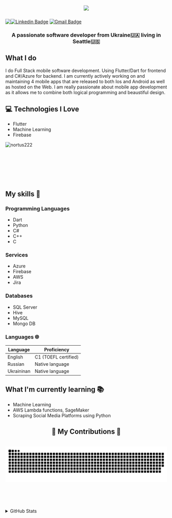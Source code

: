<h1 align="center">
    <img src="https://readme-typing-svg.herokuapp.com?font=DM+Sans&size=35&duration=4000&pause=1000&color=2B56F7&center=true&vCenter=true&random=false&width=500&height=70&lines=Hi+There!+👋;I'm+Ihor+Sherstiuk" />
</h1>

[![Linkedin Badge](https://img.shields.io/badge/-Ihor_Sherstiuk-blue?style=flat-square&logo=Linkedin&logoColor=white&link=https://www.linkedin.com/in/ihor-sherstiuk)](https://www.linkedin.com/in/ihor-sherstiuk) [![Gmail Badge](https://img.shields.io/badge/-Gmail-c14438?style=flat-square&logo=Gmail&logoColor=white&link=mailto:ihor.sherstiuk1@gmail.com)](mailto:ihor.sherstiuk1@gmail.com) <img align="left" src="https://visitor-badge.laobi.icu/badge?page_id=Nortus222.nortus222" />

<h3 align="center">A passionate software developer from Ukraine🇺🇦 living in Seattle🇺🇸 </h3>

## What I do
I do Full Stack mobile software development. Using Flutter/Dart for frontend and C#/Azure for backend. I am currently actively working on and maintaining 4 mobile apps that are released to both Ios and Android as well as hosted on the Web. I am really passionate about mobile app development as it allows me to combine both logical programming and beaustiful design.

## :computer: Technologies I Love
* Flutter
* Machine Learning
* Firebase

<a><img align="left" src="https://github-readme-stats.vercel.app/api/top-langs?username=nortus222&show_icons=true&locale=en&layout=compact" alt="nortus222" /></a>
<br/><br/><br/><br/><br/><br/><br/>

## My skills 📜

### Programming Languages
 - Dart
 - Python 
 - C#  
 - C++  
 - C

### Services
 - Azure
 - Firebase
 - AWS
 - Jira

### Databases
 - SQL Server
 - Hive
 - MySQL
 - Mongo DB

### Languages 🌐

| Language      | Proficiency                                                               |
| ------------- | ------------------------------------------------------------------------- |
| English       | C1 (TOEFL certified)                                                      |
| Russian       | Native language                                                           |
| Ukraininan    | Native language                                                           |

## What I'm currently learning 📚

- Machine Learning
- AWS Lambda functions, SageMaker
- Scraping Social Media Platforms using Python

<div align="center">
  <h2>🐍 My Contributions 🐍</h2>
  <br>
  <img alt="snake eating my contributions" src="https://raw.githubusercontent.com/Nortus222/nortus222/output/github-contribution-grid-snake.svg" />
  
  <br/><br/><br/>
</div>

<details>
<summary>
  GitHub Stats
</summary>
<br>
<div align=center>
<img align="center" src="https://github-readme-streak-stats.herokuapp.com/?user=nortus222&" alt="nortus222" />
<img align="center" src="https://github-readme-stats.vercel.app/api?username=nortus222&show_icons=true&locale=en" alt="nortus222" />
</div>




